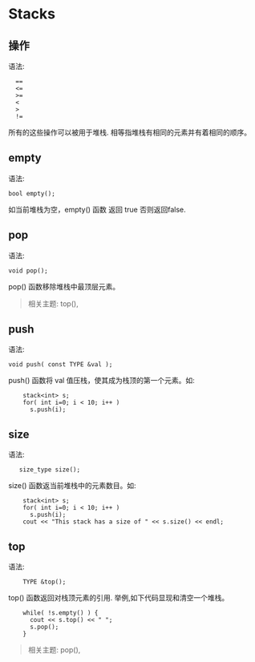 # Stacks


## 操作
语法:
```
  ==
  <=
  >=
  <
  >
  !=
```
 

所有的这些操作可以被用于堆栈. 相等指堆栈有相同的元素并有着相同的顺序。




## empty
语法:   
```
bool empty();
```
 

如当前堆栈为空，empty() 函数 返回 true 否则返回false.




## pop
语法: 
```
void pop();
```
 

pop() 函数移除堆栈中最顶层元素。

>相关主题:
top(), 


## push
语法:   
```
void push( const TYPE &val );
```
 

 push() 函数将 val 值压栈，使其成为栈顶的第一个元素。如:
```
    stack<int> s;
    for( int i=0; i < 10; i++ )
      s.push(i);
``` 




## size
语法:
```
   size_type size();
```
 

size() 函数返当前堆栈中的元素数目。如:
```
    stack<int> s;
    for( int i=0; i < 10; i++ )
      s.push(i);
    cout << "This stack has a size of " << s.size() << endl;
```    
    




## top
语法:
```
    TYPE &top();
```
 

top() 函数返回对栈顶元素的引用. 举例,如下代码显现和清空一个堆栈。
```
    while( !s.empty() ) {
      cout << s.top() << " ";
      s.pop();
    }
```

>相关主题:
pop(), 
